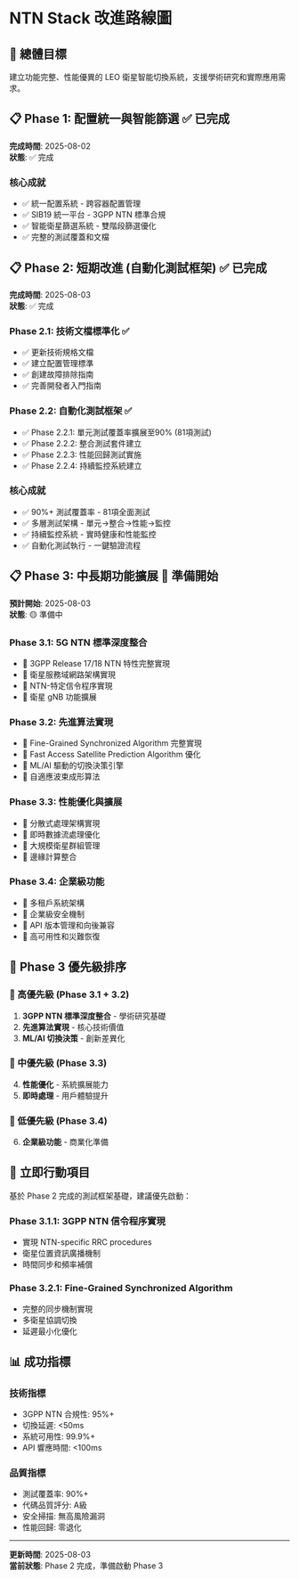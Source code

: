 # NTN Stack 改進路線圖

## 🎯 總體目標
建立功能完整、性能優異的 LEO 衛星智能切換系統，支援學術研究和實際應用需求。

## 📋 Phase 1: 配置統一與智能篩選 ✅ 已完成
**完成時間**: 2025-08-02  
**狀態**: ✅ 完成

### 核心成就
- ✅ 統一配置系統 - 跨容器配置管理
- ✅ SIB19 統一平台 - 3GPP NTN 標準合規
- ✅ 智能衛星篩選系統 - 雙階段篩選優化
- ✅ 完整的測試覆蓋和文檔

## 📋 Phase 2: 短期改進 (自動化測試框架) ✅ 已完成
**完成時間**: 2025-08-03  
**狀態**: ✅ 完成

### Phase 2.1: 技術文檔標準化 ✅
- ✅ 更新技術規格文檔
- ✅ 建立配置管理標準
- ✅ 創建故障排除指南
- ✅ 完善開發者入門指南

### Phase 2.2: 自動化測試框架 ✅
- ✅ Phase 2.2.1: 單元測試覆蓋率擴展至90% (81項測試)
- ✅ Phase 2.2.2: 整合測試套件建立
- ✅ Phase 2.2.3: 性能回歸測試實施
- ✅ Phase 2.2.4: 持續監控系統建立

### 核心成就
- ✅ 90%+ 測試覆蓋率 - 81項全面測試
- ✅ 多層測試架構 - 單元→整合→性能→監控
- ✅ 持續監控系統 - 實時健康和性能監控
- ✅ 自動化測試執行 - 一鍵驗證流程

## 📋 Phase 3: 中長期功能擴展 🚀 準備開始
**預計開始**: 2025-08-03  
**狀態**: 🟡 準備中

### Phase 3.1: 5G NTN 標準深度整合
- 🔲 3GPP Release 17/18 NTN 特性完整實現
- 🔲 衛星服務域網路架構實現
- 🔲 NTN-特定信令程序實現
- 🔲 衛星 gNB 功能擴展

### Phase 3.2: 先進算法實現
- 🔲 Fine-Grained Synchronized Algorithm 完整實現
- 🔲 Fast Access Satellite Prediction Algorithm 優化
- 🔲 ML/AI 驅動的切換決策引擎
- 🔲 自適應波束成形算法

### Phase 3.3: 性能優化與擴展
- 🔲 分散式處理架構實現
- 🔲 即時數據流處理優化
- 🔲 大規模衛星群組管理
- 🔲 邊緣計算整合

### Phase 3.4: 企業級功能
- 🔲 多租戶系統架構
- 🔲 企業級安全機制
- 🔲 API 版本管理和向後兼容
- 🔲 高可用性和災難恢復

## 🎯 Phase 3 優先級排序

### 🥇 高優先級 (Phase 3.1 + 3.2)
1. **3GPP NTN 標準深度整合** - 學術研究基礎
2. **先進算法實現** - 核心技術價值
3. **ML/AI 切換決策** - 創新差異化

### 🥈 中優先級 (Phase 3.3)
4. **性能優化** - 系統擴展能力
5. **即時處理** - 用戶體驗提升

### 🥉 低優先級 (Phase 3.4)
6. **企業級功能** - 商業化準備

## 🚀 立即行動項目

基於 Phase 2 完成的測試框架基礎，建議優先啟動：

### Phase 3.1.1: 3GPP NTN 信令程序實現
- 實現 NTN-specific RRC procedures
- 衛星位置資訊廣播機制
- 時間同步和頻率補償

### Phase 3.2.1: Fine-Grained Synchronized Algorithm
- 完整的同步機制實現
- 多衛星協調切換
- 延遲最小化優化

## 📊 成功指標

### 技術指標
- 3GPP NTN 合規性: 95%+
- 切換延遲: <50ms
- 系統可用性: 99.9%+
- API 響應時間: <100ms

### 品質指標
- 測試覆蓋率: 90%+
- 代碼品質評分: A級
- 安全掃描: 無高風險漏洞
- 性能回歸: 零退化

---

**更新時間**: 2025-08-03  
**當前狀態**: Phase 2 完成，準備啟動 Phase 3